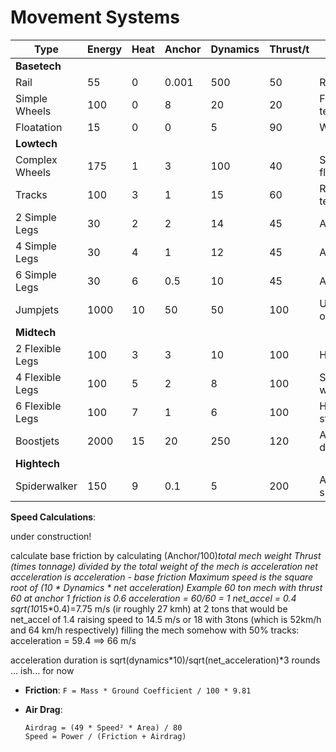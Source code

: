 # Movement Systems

| Type            | Energy | Heat | Anchor | Dynamics | Thrust/t | Extra                 |
|-----------------|--------|------|--------|----------|----------|-----------------------|
| **Basetech**    |        |      |        |          |          |                       |
| Rail            | 55     | 0    | 0.001  | 500      | 50       | Rails                 |
| Simple Wheels   | 100    | 0    | 8      | 20       | 20       | Flat terrain          |
| Floatation      | 15     | 0    | 0      | 5        | 90       | Water                 |
| **Lowtech**     |        |      |        |          |          |                       |
| Complex Wheels  | 175    | 1    | 3      | 100      | 40       | Somewhat flat terrain |^
| Tracks          | 100    | 3    | 1      | 15       | 60       | Rough terrain         |
| 2 Simple Legs   | 30     | 2    | 2      | 14       | 45       | All terrain           |
| 4 Simple Legs   | 30     | 4    | 1      | 12       | 45       | All terrain           |
| 6 Simple Legs   | 30     | 6    | 0.5    | 10       | 45       | All terrain           |
| Jumpjets        | 1000   | 10   | 50     | 50       | 100      | Upwards only          |
| **Midtech**     |        |      |        |          |          |                       |
| 2 Flexible Legs | 100    | 3    | 3      | 10       | 100      | Humanoid              |
| 4 Flexible Legs | 100    | 5    | 2      | 8        | 100      | Stable walk           |
| 6 Flexible Legs | 100    | 7    | 1      | 6        | 100      | High stability        |
| Boostjets       | 2000   | 15   | 20     | 250      | 120      | Any direction         |
| **Hightech**    |        |      |        |          |          |                       |
| Spiderwalker    | 150    | 9    | 0.1    | 5        | 200      | Any surface           |

**Speed Calculations**:

under construction!

calculate base friction by calculating (Anchor/100)*total mech weight 
Thrust (times tonnage) divided by the total weight of the mech is acceleration
net acceleration is acceleration - base friction
Maximum speed is the square root of (10 * Dynamics * net acceleration)
Example
60 ton mech with thrust 60 at anchor 1
friction is 0.6
acceleration =  60/60 = 1
net_accel = 0.4
sqrt(10*15*0.4)=7.75 m/s (ir roughly 27 kmh)
at 2 tons that would be  net_accel of 1.4 raising speed to 14.5 m/s or 18 with 3tons
(which is 52km/h and 64 km/h respectively)
filling the mech somehow with 50% tracks:
acceleration = 59.4 ==> 66 m/s 


acceleration duration is sqrt(dynamics*10)/sqrt(net_acceleration)*3 rounds ... ish... for now



* **Friction**:
  `F = Mass * Ground Coefficient / 100 * 9.81`

* **Air Drag**:

  ```
  Airdrag = (49 * Speed² * Area) / 80
  Speed = Power / (Friction + Airdrag)
  ```
